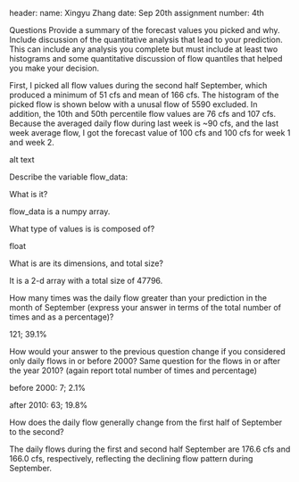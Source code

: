 header:
name: Xingyu Zhang
date: Sep 20th
assignment number: 4th

Questions
Provide a summary of the forecast values you picked and why. Include discussion of the quantitative analysis that lead to your prediction. This can include any analysis you complete but must include at least two histograms and some quantitative discussion of flow quantiles that helped you make your decision.

First, I picked all flow values during the second half September, which produced a minimum of 51 cfs and mean of 166 cfs. The histogram of the picked flow is shown below with a unusal flow of 5590 excluded. In addition, the 10th and 50th percentile flow values are 76 cfs and 107 cfs. Because the averaged daily flow during last week is ~90 cfs, and the last week average flow, I got the forecast value of 100 cfs and 100 cfs for week 1 and week 2.

alt text

Describe the variable flow_data:

What is it?

flow_data is a numpy array.

What type of values is is composed of?

float

What is are its dimensions, and total size?

It is a 2-d array with a total size of 47796.

How many times was the daily flow greater than your prediction in the month of September (express your answer in terms of the total number of times and as a percentage)?

121; 39.1%

How would your answer to the previous question change if you considered only daily flows in or before 2000? Same question for the flows in or after the year 2010? (again report total number of times and percentage)

before 2000: 7; 2.1%

after 2010: 63; 19.8%

How does the daily flow generally change from the first half of September to the second?

The daily flows during the first and second half September are 176.6 cfs and 166.0 cfs, respectively, reflecting the declining flow pattern during September.